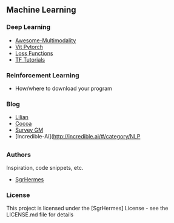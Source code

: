 ## Machine Learning

### Deep Learning
* [Awesome-Multimodality](https://github.com/Yutong-Zhou-cv/Awesome-Multimodality) 
* [Vit Pytorch](https://github.com/lucidrains/vit-pytorch)
* [Loss Functions](https://paperswithcode.com/methods/category/loss-functions)
* [TF Tutorials](https://github.com/Hvass-Labs/TensorFlow-Tutorials)

### Reinforcement Learning
* How/where to download your program

### Blog
* [Lilian](https://lilianweng.github.io)
* [Cocoa](https://cocoa-t.tistory.com/category/Machine%20Learning/Multimodal%20Learning)
* [Survey GM](https://hackmd.io/@JayZhan/HkJT0hHsw#A-Survey-on-Generative-Models)
* [Incredible-Ai](http://incredible.ai/#/category/NLP

##
### Authors
Inspiration, code snippets, etc.
* [SgrHermes](https://github.com/SgrHermes/Referance/edit/main/README.md)

### License
This project is licensed under the [SgrHermes] License - see the LICENSE.md file for details

